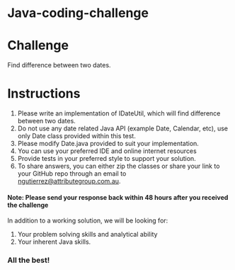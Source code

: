 # Java-coding-challenge


# Challenge
Find difference between two dates.

# Instructions
1. Please write an implementation of IDateUtil, which will find difference between two dates.
2. Do not use any date related Java API (example Date, Calendar, etc), use only  Date class provided within this test.
3. Please modify Date.java provided to suit your implementation.
4. You can use your preferred IDE and online internet resources
5. Provide tests in your preferred style to support your solution.
6. To share answers, you can either zip the classes or share your link to your GitHub repo through an email to ngutierrez@attributegroup.com.au.

#### Note: Please send your response back within 48 hours after you received the challenge

In addition to a working solution, we will be looking for:

1. Your problem solving skills and analytical ability
2. Your inherent Java skills.


### All the best!


